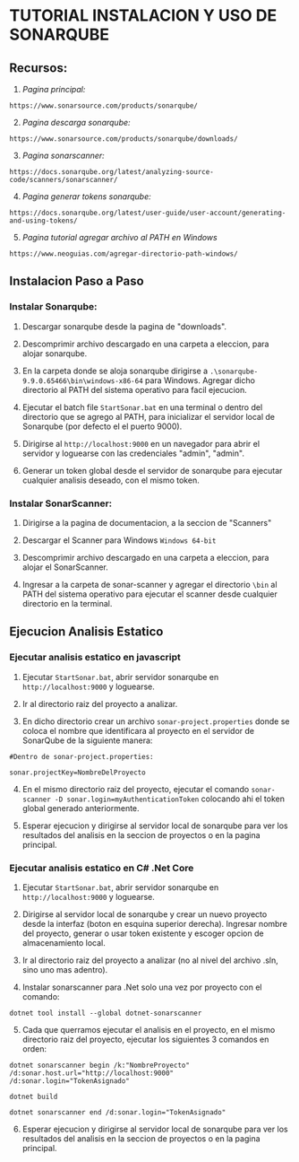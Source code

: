 # TUTORIAL INSTALACION Y USO DE SONARQUBE

## Recursos:

1. *Pagina principal:* 

`https://www.sonarsource.com/products/sonarqube/`

2. *Pagina descarga sonarqube:* 

`https://www.sonarsource.com/products/sonarqube/downloads/`

3. *Pagina sonarscanner:* 

`https://docs.sonarqube.org/latest/analyzing-source-code/scanners/sonarscanner/`

4. *Pagina generar tokens sonarqube:*

`https://docs.sonarqube.org/latest/user-guide/user-account/generating-and-using-tokens/`

5. *Pagina tutorial agregar archivo al PATH en Windows*

`https://www.neoguias.com/agregar-directorio-path-windows/`

## Instalacion Paso a Paso

### Instalar Sonarqube:
1. Descargar sonarqube desde la pagina de "downloads".

2. Descomprimir archivo descargado en una carpeta a eleccion, para alojar sonarqube.

3. En la carpeta donde se aloja sonarqube dirigirse a `.\sonarqube-9.9.0.65466\bin\windows-x86-64` para Windows. Agregar dicho directorio al PATH del sistema operativo para facil ejecucion.

4. Ejecutar el batch file `StartSonar.bat` en una terminal o dentro del directorio que se agrego al PATH, para inicializar el servidor local de Sonarqube (por defecto el el puerto 9000).

5. Dirigirse al `http://localhost:9000` en un navegador para abrir el servidor y loguearse con las credenciales "admin", "admin".

6. Generar un token global desde el servidor de sonarqube para ejecutar cualquier analisis deseado, con el mismo token.

### Instalar SonarScanner:
1. Dirigirse a la pagina de documentacion, a la seccion de "Scanners"

2. Descargar el Scanner para Windows `Windows 64-bit`

3. Descomprimir archivo descargado en una carpeta a eleccion, para alojar el SonarScanner. 

4. Ingresar a la carpeta de sonar-scanner y agregar el directorio `\bin` al PATH del sistema operativo para ejecutar el scanner desde cualquier directorio en la terminal.

## Ejecucion Analisis Estatico

### Ejecutar analisis estatico en javascript

1. Ejecutar `StartSonar.bat`, abrir servidor sonarqube en `http://localhost:9000` y loguearse.

2. Ir al directorio raiz del proyecto a analizar.

3. En dicho directorio crear un archivo `sonar-project.properties` donde se coloca el nombre que identificara al proyecto en el servidor de SonarQube de la siguiente manera:

```
#Dentro de sonar-project.properties:

sonar.projectKey=NombreDelProyecto
```

4. En el mismo directorio raiz del proyecto, ejecutar el comando `sonar-scanner -D sonar.login=myAuthenticationToken` colocando ahi el token global generado anteriormente.

5. Esperar ejecucion y dirigirse al servidor local de sonarqube para ver los resultados del analisis en la seccion de proyectos o en la pagina principal.

### Ejecutar analisis estatico en C# .Net Core

1. Ejecutar `StartSonar.bat`, abrir servidor sonarqube en `http://localhost:9000` y loguearse.

2. Dirigirse al servidor local de sonarqube y crear un nuevo proyecto desde la interfaz (boton en esquina superior derecha). Ingresar nombre del proyecto, generar o usar token existente y escoger opcion de almacenamiento local.

3. Ir al directorio raiz del proyecto a analizar (no al nivel del archivo .sln, sino uno mas adentro).

4. Instalar sonarscanner para .Net solo una vez por proyecto con el comando: 
```
dotnet tool install --global dotnet-sonarscanner
```
5. Cada que querramos ejecutar el analisis en el proyecto, en el mismo directorio raiz del proyecto, ejecutar los siguientes 3 comandos en orden:
```
dotnet sonarscanner begin /k:"NombreProyecto" /d:sonar.host.url="http://localhost:9000" /d:sonar.login="TokenAsignado"
```
```
dotnet build
```
```
dotnet sonarscanner end /d:sonar.login="TokenAsignado"
```

6. Esperar ejecucion y dirigirse al servidor local de sonarqube para ver los resultados del analisis en la seccion de proyectos o en la pagina principal.